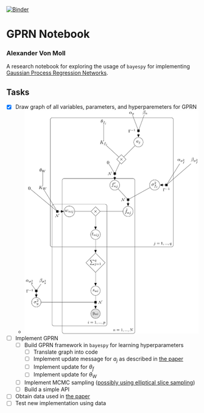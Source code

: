 [![Binder](http://mybinder.org/badge.svg)](http://mybinder.org/repo/avonmoll/gprn-notebook)

# GPRN Notebook
### Alexander Von Moll

A research notebook for exploring the usage of `bayespy` for implementing [Gaussian Process Regression Networks][GPRN paper].

## Tasks

- [x] Draw graph of all variables, parameters, and hyperparemeters for GPRN
  - ![Gaussian process regression network factor graph](resources/gprn-factor-graph.png)
- [ ] Implement GPRN
  - [ ] Build GPRN framework in `bayespy` for learning hyperparameters
    - [ ] Translate graph into code 
    - [ ] Implement update message for $a_j$ as described in [the paper][GPRN paper]
    - [ ] Implement update for $\theta_f$
    - [ ] Implement update for $\theta_W$
  - [ ] Implement MCMC sampling ([possibly using elliptical slice sampling](https://github.com/jobovy/bovy_mcmc/blob/master/bovy_mcmc/elliptical_slice.py))
  - [ ] Build a simple API
- [ ] Obtain data used in [the paper][GPRN paper]
- [ ] Test new implementation using data

[GPRN paper]:  http://arxiv.org/pdf/1110.4411

